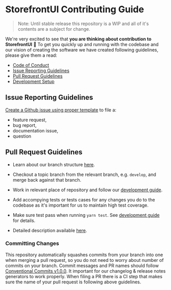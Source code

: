 # StorefrontUI Contributing Guide

> Note: Until stable release this repository is a WIP and all of it's contents are a subject for change.

We're very excited to see that **you are thinking about contribution to StorefrontUI** 🙌 To get you quickly up and running with the codebase and our vision of creating the software we have created following guidelines, please give them a read:

- [Code of Conduct](https://github.com/vuestorefront/sfui2/blob/main/.github/CODE_OF_CONDUCT.md)
- [Issue Reporting Guidelines](#issue-reporting-guidelines)
- [Pull Request Guidelines](#pull-request-guidelines)
- [Development Setup](https://github.com/vuestorefront/sfui2/blob/main/apps/docs/development/hello.md)

## Issue Reporting Guidelines

[Create a Github issue using proper template](https://github.com/vuestorefront/sfui2/issues/new/choose) to file a:

- feature request,
- bug report,
- documentation issue,
- question

## Pull Request Guidelines

- Learn about our branch structure [here](https://docs.vuestorefront.io/v2/contributing/branching-model.html).

- Checkout a topic branch from the relevant branch, e.g. `develop`, and merge back against that branch.

- Work in relevant place of repository and follow our [development guide](https://github.com/vuestorefront/sfui2/blob/main/apps/docs/development/hello.md).

- Add accompying tests or tests cases for any changes you do to the codebase as it's important for us to maintain high test coverage.

- Make sure test pass when running `yarn test`. See [development guide](https://github.com/vuestorefront/sfui2/blob/main/apps/docs/development/hello.md) for details.

- Detailed description available [here](https://docs.vuestorefront.io/v2/contributing/how-to-submit-pull-request.html).

### Committing Changes

This repository automatically squashes commits from your branch into one when merging a pull request, so you do not need to worry about number of commits on your branch.
Commit messages and PR names should follow [Conventional Commits v1.0.0](https://www.conventionalcommits.org/en/v1.0.0/). It important for our changelog & release notes generators to work properly. When filing a PR there is a CI step that makes sure the name of your pull request is following above guidelines.
